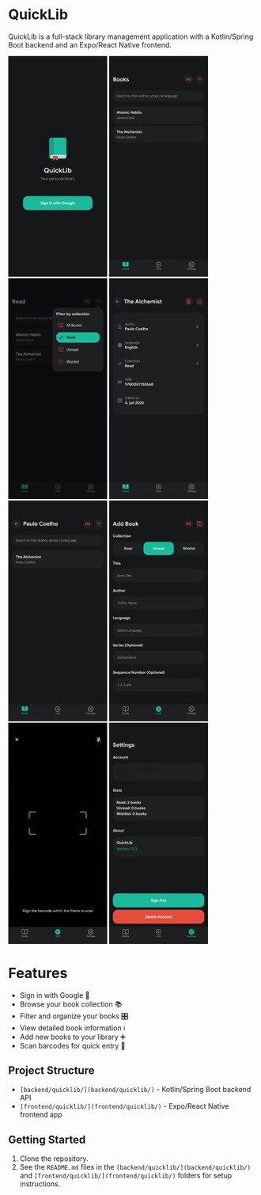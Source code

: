 # QuickLib

QuickLib is a full-stack library management application with a Kotlin/Spring Boot backend and an Expo/React Native frontend.

<p align="left">
<img src="assets/signin.png" alt="Sign In" width="200"> 
<img src="assets/books.png" alt="Book Collection" width="200"> 
<img src="assets/filter.png" alt="Filter Options" width="200"> 
<img src="assets/info.png" alt="Book Information" width="200">
<img src="assets/author.png" alt="Author View" width="200"> 
<img src="assets/add.png" alt="Add Book" width="200"> 
<img src="assets/scan.png" alt="Barcode Scanner" width="200">
<img src="assets/settings.png" alt="Settings" width="200">
</p>

# Features

- Sign in with Google 🔑
- Browse your book collection 📚
- Filter and organize your books 🎛️
- View detailed book information ℹ️
- Add new books to your library ➕
- Scan barcodes for quick entry 📸

## Project Structure

- `[backend/quicklib/](backend/quicklib/)` - Kotlin/Spring Boot backend API
- `[frontend/quicklib/](frontend/quicklib/)` - Expo/React Native frontend app

## Getting Started

1. Clone the repository.
2. See the `README.md` files in the `[backend/quicklib/](backend/quicklib/)` and `[frontend/quicklib/](frontend/quicklib/)` folders for setup instructions.
